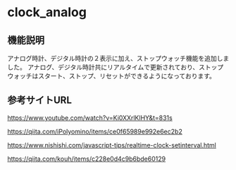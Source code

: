 # clock_analog


## 機能説明

アナログ時計、デジタル時計の２表示に加え、ストップウォッチ機能を追加しました。
アナログ、デジタル時計共にリアルタイムで更新されており、ストップウォッチはスタート、ストップ、リセットができるようになっております。

## 参考サイトURL

https://www.youtube.com/watch?v=Ki0XXrlKlHY&t=831s

https://qiita.com/iPolyomino/items/ce0f65989e992e6ec2b2

https://www.nishishi.com/javascript-tips/realtime-clock-setinterval.html

https://qiita.com/kouh/items/c228e0d4c9b6bde60129

